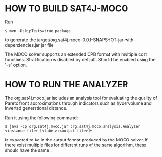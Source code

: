 # HOW TO BUILD SAT4J-MOCO

Run

```
$ mvn -DskipTests=true package
```

to generate the target/org.sat4j.moco-0.0.1-SNAPSHOT-jar-with-dependencies.jar jar file.

The MOCO solver supports an extended OPB format with multiple cost functions.
Stratification is disabled by default. Should be enabled using the '-s' option.

# HOW TO RUN THE ANALYZER

The org.sat4j.moco.jar includes an analysis tool for evaluating the quality of Pareto front approximations
through indicators such as hypervolume and inverted generational distance.

Run it using the following command:

```
$ java -cp org.sat4j.moco.jar org.sat4j.moco.analysis.Analyzer <instance file> [<label>:<output file>]+
```

<output file> is expected to be in the output format produced by the MOCO solver.
If there exist multiple files for different runs of the same algorithm, these should have the same <label>.